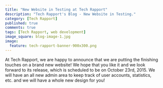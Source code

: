 ```yaml
---
title: "New Website in Testing at Tech Rapport"
description: "Tech Rapport's Blog - New Website in Testing."
category: [Tech Rapport]
published: true
comments: true
tags: [Tech Rapport, web development]
image_square: blog-image-1.jpg
image: 
  feature: tech-rapport-banner-900x300.png
---
```


At Tech Rapport, we are happy to announce that we are putting the finishing touches on a brand new website!  We hope that you like it and we look forward to its release, which is scheduled to be on October 23rd, 2015.  We will have an all new admin area to keep track of user accounts, statistics, etc. and we will have a whole new design for you!
